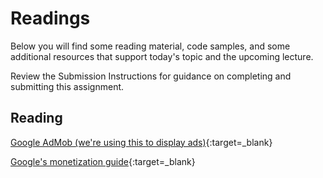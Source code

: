 # Readings

Below you will find some reading material, code samples, and some additional resources that support today's topic and the upcoming lecture.

Review the Submission Instructions for guidance on completing and submitting this assignment.

## Reading

[Google AdMob (we're using this to display ads)](https://developers.google.com/admob){:target=_blank}

<!-- Mix it up! Create the questions with pointed answers, fill in the blank, or opinion/open ended -->

[Google's monetization guide](https://play.google.com/console/about/guides/monetize/){:target=_blank}

<!-- Mix it up! Create the questions with pointed answers, fill in the blank, or opinion/open ended -->
